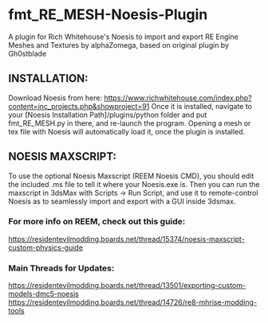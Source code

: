 # fmt_RE_MESH-Noesis-Plugin
A plugin for Rich Whitehouse's Noesis to import and export RE Engine Meshes and Textures
by alphaZomega, based on original plugin by Gh0stblade

## INSTALLATION:
Download Noesis from here: https://www.richwhitehouse.com/index.php?content=inc_projects.php&showproject=91
Once it is installed, navigate to your [Noesis Installation Path]/plugins/python folder and put fmt_RE_MESH.py in there, and re-launch the program.
Opening a mesh or tex file with Noesis will automatically load it, once the plugin is installed. 

## NOESIS MAXSCRIPT:
To use the optional Noesis Maxscript (REEM Noesis CMD), you should edit the included .ms file to tell it where your Noesis.exe is. 
Then you can run the maxscript in 3dsMax with Scripts -> Run Script, and use it to remote-control Noesis as to seamlessly import and export with a GUI inside 3dsmax.

### For more info on REEM, check out this guide:
https://residentevilmodding.boards.net/thread/15374/noesis-maxscript-custom-physics-guide

### Main Threads for Updates:
https://residentevilmodding.boards.net/thread/13501/exporting-custom-models-dmc5-noesis
https://residentevilmodding.boards.net/thread/14726/re8-mhrise-modding-tools
